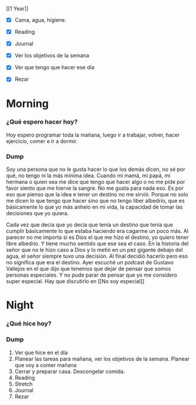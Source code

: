 [[1 Year]]

+ [x] Cama, agua, higiene.
+ [x]  Reading
+ [x] Journal
+ [x] Ver los objetivos de la semana
+ [x] Ver que tengo que hacer ese día
+ [x]  Rezar




# Morning 

### ¿Qué espero hacer hoy?
Hoy espero programar toda la mañana, luego ir a trabajar, volver, hacer ejercicio, comer e ir a dormir.


### Dump
Soy una persona que no le gusta hacer lo que los demás dicen, no sé por qué, no tengo ni la más minima idea. Cuando mi mamá, mi papá, mi hermana o quien sea me dice que tengo que hacer algo o no me pide por favor siento que me hierve la sangre. No me gusta para nada eso. Es por eso que pienso que la idea e tener un destino no me sirvió. Porque no solo me dicen lo que tengo que hacer sino que no tengo liber albedrío, que es básicamente lo que yo más anhelo en mi vida, la capacidad de tomar las decisiones que yo quiera. 

Cada vez que decía que yo decía que tenía un destino que tenía que cumplir básicamente lo que estaba haciendo era cagarme un poco más. Al parecer no me importa si es Dios el que me hizo el destino, yo quiero tener libre albedrío. Y tiene mucho sentido que ese sea el caso. En la historia del señor que no le hizo caso a Dios y lo metió en un pez gigante debajo del agua, el señor siempre tuvo una decisión. Al final decidió hacerlo pero eso no significa que era el destino. Ayer escuché un podcast de Gustavo Vallejos en el que dijo que tenemos que dejar de pensar que somos personas especiales. Y no pude parar de pensar que yo me considero super especial. Hay que discutirlo en [[No soy especial]]





# Night 
### ¿Qué hice hoy?






### Dump






 


1.  Ver que hice en el día
2.  Planear las tareas para mañana, ver los objetivos de la semana. Planear que voy a comer mañana
3.  Cerrar y preparar casa. Descongelar comida.
4.  Reading
5.  Stretch
6.  Journal
7.  Rezar



